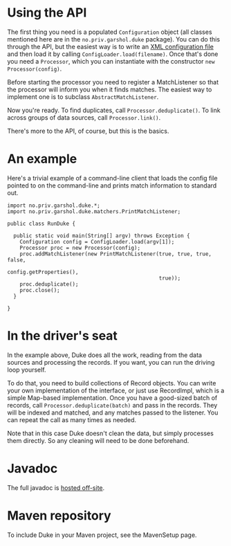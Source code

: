 # Using the API #

The first thing you need is a populated `Configuration` object (all classes mentioned here are in the `no.priv.garshol.duke` package). You can do this through the API, but the easiest way is to write an [XML configuration file](XMLConfig.md) and then load it by calling `ConfigLoader.load(filename)`. Once that's done you need a `Processor`, which you can instantiate with the constructor `new Processor(config)`.

Before starting the processor you need to register a MatchListener so that the processor will inform you when it finds matches. The easiest way to implement one is to subclass `AbstractMatchListener`.

Now you're ready. To find duplicates, call `Processor.deduplicate()`. To link across groups of data sources, call `Processor.link()`.

There's more to the API, of course, but this is the basics.

# An example #

Here's a trivial example of a command-line client that loads the config file pointed to on the command-line and prints match information to standard out.

```
import no.priv.garshol.duke.*;
import no.priv.garshol.duke.matchers.PrintMatchListener;

public class RunDuke {

  public static void main(String[] argv) throws Exception {
    Configuration config = ConfigLoader.load(argv[1]);
    Processor proc = new Processor(config);
    proc.addMatchListener(new PrintMatchListener(true, true, true, false,
                                                 config.getProperties(),
                                                 true));
    proc.deduplicate();
    proc.close();
  }
  
}
```

# In the driver's seat #

In the example above, Duke does all the work, reading from the data sources and processing the records. If you want, you can run the driving loop yourself.

To do that, you need to build collections of Record objects. You can write your own implementation of the interface, or just use RecordImpl, which is a simple Map-based implementation. Once you have a good-sized batch of records, call `Processor.deduplicate(batch)` and pass in the records. They will be indexed and matched, and any matches passed to the listener. You can repeat the call as many times as needed.

Note that in this case Duke doesn't clean the data, but simply processes them directly. So any cleaning will need to be done beforehand.

# Javadoc #

The full javadoc is [hosted off-site](http://www.garshol.priv.no/download/duke/overview-summary.html).

# Maven repository #

To include Duke in your Maven project, see the MavenSetup page.